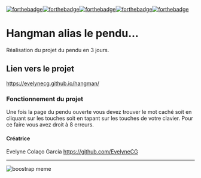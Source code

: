 [![forthebadge](https://forthebadge.com/images/badges/contains-17-coffee-cups.svg)](https://forthebadge.com)[![forthebadge](https://forthebadge.com/images/badges/uses-html.svg)](https://forthebadge.com)[![forthebadge](https://forthebadge.com/images/badges/it-works-why.svg)](https://forthebadge.com)[![forthebadge](https://forthebadge.com/images/badges/uses-css.svg)](https://forthebadge.com)[![forthebadge](https://forthebadge.com/images/badges/uses-js.svg)](https://forthebadge.com)

# Hangman alias le pendu... 

Réalisation du projet du pendu en 3 jours.

## Lien vers le projet

https://evelynecg.github.io/hangman/

### Fonctionnement du projet

Une fois la page du pendu ouverte vous devez trouver le mot caché soit en cliquant sur les touches soit en tapant sur les touches de votre clavier.
Pour ce faire vous avez droit à 8 erreurs.

#### Créatrice

Evelyne Colaço Garcia https://github.com/EvelyneCG

<hr>

![boostrap meme](https://media.giphy.com/media/ybQIv0CsYm1XY9A8Dm/giphy.gif)

